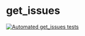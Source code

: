# get_issues
[![Automated get_issues tests](https://github.com/gotohe11/get_issues/actions/workflows/run_tests.yml/badge.svg)](https://github.com/gotohe11/get_issues/actions/workflows/run_tests.yml)
